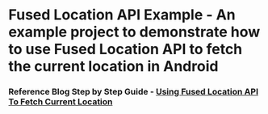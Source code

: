 # Fused Location API Example - An example project to demonstrate how to use Fused Location API to fetch the current location in Android


### Reference Blog Step by Step Guide - [Using Fused Location API To Fetch Current Location](https://blog.mindorks.com/using-gps-location-manager-in-android-android-tutorial)

